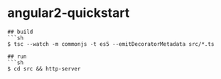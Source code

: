 # angular2-quickstart

```
## build
```sh
$ tsc --watch -m commonjs -t es5 --emitDecoratorMetadata src/*.ts
```

```
## run
```sh
$ cd src && http-server
```

